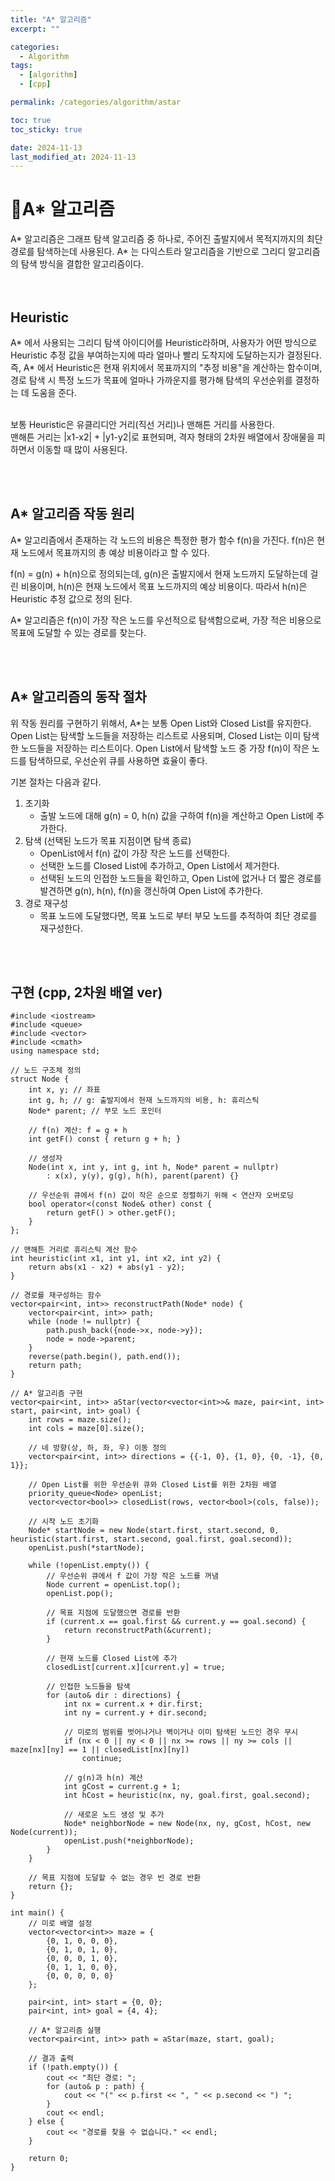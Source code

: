 ```yaml
---
title: "A* 알고리즘"
excerpt: ""

categories:
  - Algorithm
tags:
  - [algorithm]
  - [cpp]

permalink: /categories/algorithm/astar

toc: true
toc_sticky: true

date: 2024-11-13
last_modified_at: 2024-11-13
---
```


# 🦥A* 알고리즘
A* 알고리즘은 그래프 탐색 알고리즘 중 하나로, 주어진 출발지에서 목적지까지의 최단 경로를 탐색하는데 사용된다. A* 는 다익스트라 알고리즘을 기반으로 그리디 알고리즘의 탐색 방식을 결합한 알고리즘이다. <br>
<br><br>


## Heuristic
A* 에서 사용되는 그리디 탐색 아이디어를 Heuristic라하며, 사용자가 어떤 방식으로 Heuristic 추정 값을 부여하는지에 따라 얼마나 빨리 도착지에 도달하는지가 결정된다. 즉, A* 에서 Heuristic은 현재 위치에서 목표까지의 "추정 비용"을 계산하는 함수이며, 경로 탐색 시 특정 노드가 목표에 얼마나 가까운지를 평가해 탐색의 우선순위를 결정하는 데 도움을 준다. <br>
<br>

보통 Heuristic은 유클리디안 거리(직선 거리)나 맨해튼 거리를 사용한다. <br>
맨해튼 거리는 |x1-x2| + |y1-y2|로 표현되며, 격자 형태의 2차원 배열에서 장애물을 피하면서 이동할 때 많이 사용된다.


<br><br>


## A* 알고리즘 작동 원리
A* 알고리즘에서 존재하는 각 노드의 비용은 특정한 평가 함수 f(n)을 가진다. f(n)은 현재 노드에서 목표까지의 총 예상 비용이라고 할 수 있다. <br>

f(n) = g(n) + h(n)으로 정의되는데, g(n)은 출발지에서 현재 노드까지 도달하는데 걸린 비용이며, h(n)은 현재 노드에서 목표 노드까지의 예상 비용이다. 따라서 h(n)은 Heuristic 추정 값으로 정의 된다. <br>

A* 알고리즘은 f(n)이 가장 작은 노드를 우선적으로 탐색함으로써, 가장 적은 비용으로 목표에 도달할 수 있는 경로를 찾는다.

<br><br>


## A* 알고리즘의 동작 절차
위 작동 원리를 구현하기 위해서, A*는 보통 Open List와 Closed List를 유지한다. Open List는 탐색할 노드들을 저장하는 리스트로 사용되며, Closed List는 이미 탐색한 노드들을 저장하는 리스트이다. Open List에서 탐색할 노드 중 가장 f(n)이 작은 노드를 탐색하므로, 우선순위 큐를 사용하면 효율이 좋다.
<br>

기본 절차는 다음과 같다.
1. 초기화
    - 출발 노드에 대해 g(n) = 0, h(n) 값을 구하여 f(n)을 계산하고 Open List에 추가한다.
2. 탐색 (선택된 노드가 목표 지점이면 탐색 종료)
    - OpenList에서 f(n) 값이 가장 작은 노드를 선택한다. 
    - 선택한 노드를 Closed List에 추가하고, Open List에서 제거한다.
    - 선택된 노드의 인접한 노드들을 확인하고, Open List에 없거나 더 짧은 경로를 발견하면 g(n), h(n), f(n)을 갱신하여 Open List에 추가한다.
3. 경로 재구성
    - 목표 노드에 도달했다면, 목표 노드로 부터 부모 노드를 추적하여 최단 경로를 재구성한다.


<br><br>



## 구현 (cpp, 2차원 배열 ver)

```
#include <iostream>
#include <queue>
#include <vector>
#include <cmath>
using namespace std;

// 노드 구조체 정의
struct Node {
    int x, y; // 좌표
    int g, h; // g: 출발지에서 현재 노드까지의 비용, h: 휴리스틱
    Node* parent; // 부모 노드 포인터

    // f(n) 계산: f = g + h
    int getF() const { return g + h; }

    // 생성자
    Node(int x, int y, int g, int h, Node* parent = nullptr)
        : x(x), y(y), g(g), h(h), parent(parent) {}

    // 우선순위 큐에서 f(n) 값이 작은 순으로 정렬하기 위해 < 연산자 오버로딩
    bool operator<(const Node& other) const {
        return getF() > other.getF();
    }
};

// 맨해튼 거리로 휴리스틱 계산 함수
int heuristic(int x1, int y1, int x2, int y2) {
    return abs(x1 - x2) + abs(y1 - y2);
}

// 경로를 재구성하는 함수
vector<pair<int, int>> reconstructPath(Node* node) {
    vector<pair<int, int>> path;
    while (node != nullptr) {
        path.push_back({node->x, node->y});
        node = node->parent;
    }
    reverse(path.begin(), path.end());
    return path;
}

// A* 알고리즘 구현
vector<pair<int, int>> aStar(vector<vector<int>>& maze, pair<int, int> start, pair<int, int> goal) {
    int rows = maze.size();
    int cols = maze[0].size();

    // 네 방향(상, 하, 좌, 우) 이동 정의
    vector<pair<int, int>> directions = {{-1, 0}, {1, 0}, {0, -1}, {0, 1}};

    // Open List를 위한 우선순위 큐와 Closed List를 위한 2차원 배열
    priority_queue<Node> openList;
    vector<vector<bool>> closedList(rows, vector<bool>(cols, false));

    // 시작 노드 초기화
    Node* startNode = new Node(start.first, start.second, 0, heuristic(start.first, start.second, goal.first, goal.second));
    openList.push(*startNode);

    while (!openList.empty()) {
        // 우선순위 큐에서 f 값이 가장 작은 노드를 꺼냄
        Node current = openList.top();
        openList.pop();

        // 목표 지점에 도달했으면 경로를 반환
        if (current.x == goal.first && current.y == goal.second) {
            return reconstructPath(&current);
        }

        // 현재 노드를 Closed List에 추가
        closedList[current.x][current.y] = true;

        // 인접한 노드들을 탐색
        for (auto& dir : directions) {
            int nx = current.x + dir.first;
            int ny = current.y + dir.second;

            // 미로의 범위를 벗어나거나 벽이거나 이미 탐색된 노드인 경우 무시
            if (nx < 0 || ny < 0 || nx >= rows || ny >= cols || maze[nx][ny] == 1 || closedList[nx][ny])
                continue;

            // g(n)과 h(n) 계산
            int gCost = current.g + 1;
            int hCost = heuristic(nx, ny, goal.first, goal.second);

            // 새로운 노드 생성 및 추가
            Node* neighborNode = new Node(nx, ny, gCost, hCost, new Node(current));
            openList.push(*neighborNode);
        }
    }

    // 목표 지점에 도달할 수 없는 경우 빈 경로 반환
    return {};
}

int main() {
    // 미로 배열 설정
    vector<vector<int>> maze = {
        {0, 1, 0, 0, 0},
        {0, 1, 0, 1, 0},
        {0, 0, 0, 1, 0},
        {0, 1, 1, 0, 0},
        {0, 0, 0, 0, 0}
    };

    pair<int, int> start = {0, 0};
    pair<int, int> goal = {4, 4};

    // A* 알고리즘 실행
    vector<pair<int, int>> path = aStar(maze, start, goal);

    // 결과 출력
    if (!path.empty()) {
        cout << "최단 경로: ";
        for (auto& p : path) {
            cout << "(" << p.first << ", " << p.second << ") ";
        }
        cout << endl;
    } else {
        cout << "경로를 찾을 수 없습니다." << endl;
    }

    return 0;
}

```


